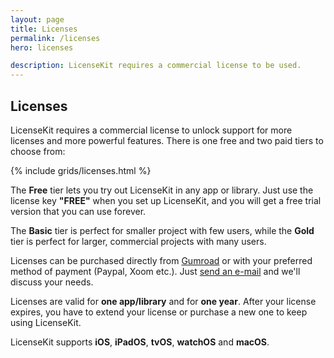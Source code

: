 ```yaml
---
layout: page
title: Licenses
permalink: /licenses
hero: licenses

description: LicenseKit requires a commercial license to be used.
---
```



## Licenses

LicenseKit requires a commercial license to unlock support for more licenses and more powerful features. There is one free and two paid tiers to choose from:

{% include grids/licenses.html %}

The **Free** tier lets you try out LicenseKit in any app or library. Just use the license key **"FREE"** when you set up LicenseKit, and you will get a free trial version that you can use forever.

The **Basic** tier is perfect for smaller project with few users, while the **Gold** tier is perfect for larger, commercial projects with many users.

Licenses can be purchased directly from [Gumroad]({{site.gumroad}}) or with your preferred method of payment (Paypal, Xoom etc.). Just [send an e-mail](mailto:{{site.email}}?subject=LicenseKit%20License) and we'll discuss your needs.

Licenses are valid for **one app/library** and for **one year**. After your license expires, you have to extend your license or purchase a new one to keep using LicenseKit.

LicenseKit supports **iOS**, **iPadOS**, **tvOS**, **watchOS** and **macOS**.